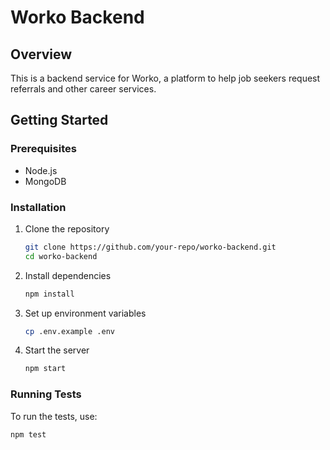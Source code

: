 # Worko Backend

## Overview

This is a backend service for Worko, a platform to help job seekers request referrals and other career services.

## Getting Started

### Prerequisites

- Node.js
- MongoDB

### Installation

1. Clone the repository
    ```bash
    git clone https://github.com/your-repo/worko-backend.git
    cd worko-backend
    ```

2. Install dependencies
    ```bash
    npm install
    ```

3. Set up environment variables
    ```bash
    cp .env.example .env
    ```

4. Start the server
    ```bash
    npm start
    ```

### Running Tests

To run the tests, use:
```bash
npm test
